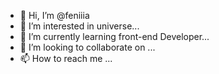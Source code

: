- 👋 Hi, I’m @feniiia
- 👀 I’m interested in universe...
- 🌱 I’m currently learning front-end Developer...
- 💞️ I’m looking to collaborate on ...
- 📫 How to reach me ...

<!---
feniiia/feniiia is a ✨ special ✨ repository because its `README.md` (this file) appears on your GitHub profile.
You can click the Preview link to take a look at your changes.
--->
